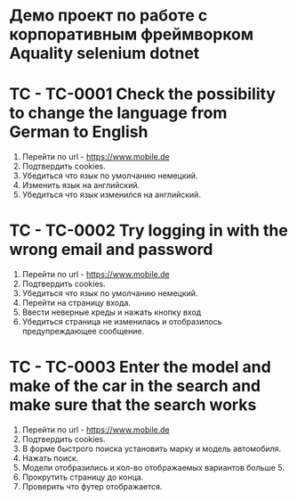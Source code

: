 # Демо проект по работе  с корпоративным фреймворком Aquality selenium dotnet

# TC - TC-0001 Check the possibility to change the language from German to English

1) Перейти по url - https://www.mobile.de
2) Подтвердить cookies.
3) Убедиться что язык по умолчанию немецкий.
4) Изменить язык на английский.
5) Убедиться что язык изменился на английский.

# TC - TC-0002 Try logging in with the wrong email and password

1) Перейти по url - https://www.mobile.de
2) Подтвердить cookies.
3) Убедиться что язык по умолчанию немецкий.
4) Перейти на страницу входа.
5) Ввести неверные креды и нажать кнопку вход
6) Убедиться страница не изменилась и отобразилось предупреждающее сообщение.

# TC - TC-0003 Enter the model and make of the car in the search and make sure that the search works

1) Перейти по url - https://www.mobile.de
2) Подтвердить cookies.
3) В форме быстрого поиска установить марку и модель автомобиля.
4) Нажать поиск.
5) Модели отобразились и кол-во отображаемых вариантов больше 5.
6) Прокрутить страницу до конца.
7) Проверить что футер отображается.
